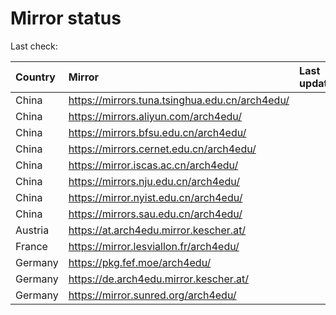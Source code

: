 <script src="./time.js"></script>
# Mirror status
Last check: <script type="text/javascript">localize(1742880214.7960079);</script>

|Country|Mirror|Last update|
|:------|:-----|:----------|
|China|https://mirrors.tuna.tsinghua.edu.cn/arch4edu/|<script type="text/javascript">localize(1742841830);</script>|
|China|https://mirrors.aliyun.com/arch4edu/|<script type="text/javascript">localize(1742841830);</script>|
|China|https://mirrors.bfsu.edu.cn/arch4edu/|<script type="text/javascript">localize(1742841830);</script>|
|China|https://mirrors.cernet.edu.cn/arch4edu/|<script type="text/javascript">localize(1742841830);</script>|
|China|https://mirror.iscas.ac.cn/arch4edu/|<script type="text/javascript">localize(1742841830);</script>|
|China|https://mirrors.nju.edu.cn/arch4edu/|<script type="text/javascript">localize(1742798617);</script>|
|China|https://mirror.nyist.edu.cn/arch4edu/|<script type="text/javascript">localize(1742841830);</script>|
|China|https://mirrors.sau.edu.cn/arch4edu/|<script type="text/javascript">localize(1731653531);</script>|
|Austria|https://at.arch4edu.mirror.kescher.at/|<script type="text/javascript">localize(1742841830);</script>|
|France|https://mirror.lesviallon.fr/arch4edu/|<script type="text/javascript">localize(1742841830);</script>|
|Germany|https://pkg.fef.moe/arch4edu/|<script type="text/javascript">localize(1742841830);</script>|
|Germany|https://de.arch4edu.mirror.kescher.at/|<script type="text/javascript">localize(1742841830);</script>|
|Germany|https://mirror.sunred.org/arch4edu/|<script type="text/javascript">localize(1742841830);</script>|

<script src="./tablefilter/tablefilter.js"></script>
<script src="./table.js"></script>